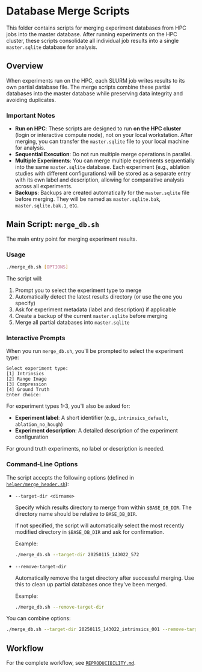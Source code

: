 # Database Merge Scripts

This folder contains scripts for merging experiment databases from HPC jobs into the master database. After running experiments on the HPC cluster, these scripts consolidate all individual job results into a single `master.sqlite` database for analysis.

## Overview

When experiments run on the HPC, each SLURM job writes results to its own partial database file. The merge scripts combine these partial databases into the master database while preserving data integrity and avoiding duplicates.

### Important Notes

- **Run on HPC**: These scripts are designed to run **on the HPC cluster** (login or interactive compute node), not on your local workstation. After merging, you can transfer the `master.sqlite` file to your local machine for analysis.
- **Sequential Execution**: Do not run multiple merge operations in parallel.
- **Multiple Experiments**: You can merge multiple experiments sequentially into the same `master.sqlite` database. Each experiment (e.g., ablation studies with different configurations) will be stored as a separate entry with its own label and description, allowing for comparative analysis across all experiments.
- **Backups**: Backups are created automatically for the `master.sqlite` file before merging. They will be named as `master.sqlite.bak`, `master.sqlite.bak.1`, etc.

## Main Script: `merge_db.sh`

The main entry point for merging experiment results.

### Usage

```bash
./merge_db.sh [OPTIONS]
```

The script will:
1. Prompt you to select the experiment type to merge
2. Automatically detect the latest results directory (or use the one you specify)
3. Ask for experiment metadata (label and description) if applicable
4. Create a backup of the current `master.sqlite` before merging
5. Merge all partial databases into `master.sqlite`

### Interactive Prompts

When you run `merge_db.sh`, you'll be prompted to select the experiment type:

```
Select experiment type:
[1] Intrinsics
[2] Range Image
[3] Compression
[4] Ground Truth
Enter choice:
```

For experiment types 1-3, you'll also be asked for:
- **Experiment label**: A short identifier (e.g., `intrinsics_default`, `ablation_no_hough`)
- **Experiment description**: A detailed description of the experiment configuration

For ground truth experiments, no label or description is needed.

### Command-Line Options

The script accepts the following options (defined in [`helper/merge_header.sh`](helper/merge_header.sh)):

- `--target-dir <dirname>`
  
  Specify which results directory to merge from within `$BASE_DB_DIR`. The directory name should be relative to `BASE_DB_DIR`.
  
  If not specified, the script will automatically select the most recently modified directory in `$BASE_DB_DIR` and ask for confirmation.
  
  Example:
  ```bash
  ./merge_db.sh --target-dir 20250115_143022_572
  ```

- `--remove-target-dir`
  
  Automatically remove the target directory after successful merging. Use this to clean up partial databases once they've been merged.
  
  Example:
  ```bash
  ./merge_db.sh --remove-target-dir
  ```

You can combine options:
```bash
./merge_db.sh --target-dir 20250115_143022_intrinsics_001 --remove-target-dir
```

## Workflow

For the complete workflow, see [`REPRODUCIBILITY.md`](../../REPRODUCIBILITY.md).
